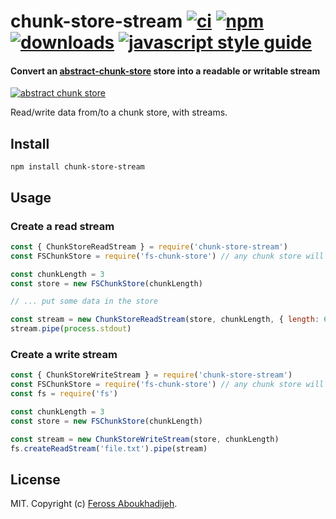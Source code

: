 # chunk-store-stream [![ci][ci-image]][ci-url] [![npm][npm-image]][npm-url] [![downloads][downloads-image]][downloads-url] [![javascript style guide][standard-image]][standard-url]

[ci-image]: https://img.shields.io/github/workflow/status/feross/chunk-store-stream/ci
[ci-url]: https://github.com/feross/chunk-store-stream/actions
[npm-image]: https://img.shields.io/npm/v/chunk-store-stream.svg
[npm-url]: https://npmjs.org/package/chunk-store-stream
[downloads-image]: https://img.shields.io/npm/dm/chunk-store-stream.svg
[downloads-url]: https://npmjs.org/package/chunk-store-stream
[standard-image]: https://img.shields.io/badge/code_style-standard-brightgreen.svg
[standard-url]: https://standardjs.com

#### Convert an [abstract-chunk-store](https://github.com/mafintosh/abstract-chunk-store) store into a readable or writable stream

[![abstract chunk store](https://cdn.rawgit.com/mafintosh/abstract-chunk-store/master/badge.svg)](https://github.com/mafintosh/abstract-chunk-store)

Read/write data from/to a chunk store, with streams.

## Install

```
npm install chunk-store-stream
```

## Usage

### Create a read stream

``` js
const { ChunkStoreReadStream } = require('chunk-store-stream')
const FSChunkStore = require('fs-chunk-store') // any chunk store will work

const chunkLength = 3
const store = new FSChunkStore(chunkLength)

// ... put some data in the store

const stream = new ChunkStoreReadStream(store, chunkLength, { length: 6 })
stream.pipe(process.stdout)
```

### Create a write stream

```js
const { ChunkStoreWriteStream } = require('chunk-store-stream')
const FSChunkStore = require('fs-chunk-store') // any chunk store will work
const fs = require('fs')

const chunkLength = 3
const store = new FSChunkStore(chunkLength)

const stream = new ChunkStoreWriteStream(store, chunkLength)
fs.createReadStream('file.txt').pipe(stream)
```

## License

MIT. Copyright (c) [Feross Aboukhadijeh](https://feross.org).
